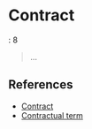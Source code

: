 # Contract

: 8

> …


## References

- [Contract](https://en.wikipedia.org/wiki/Contract)
- [Contractual term](https://en.wikipedia.org/wiki/Contractual_term)